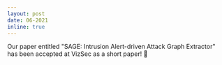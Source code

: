 ```yaml
---
layout: post
date: 06-2021
inline: true
---
```


Our paper entitled "SAGE: Intrusion Alert-driven Attack Graph Extractor" has been accepted at VizSec as a short paper! :tada:
